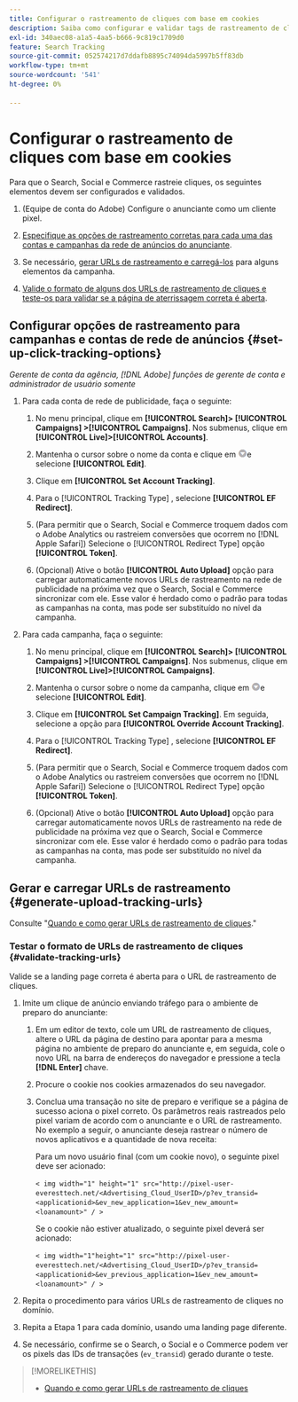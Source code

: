 ```yaml
---
title: Configurar o rastreamento de cliques com base em cookies
description: Saiba como configurar e validar tags de rastreamento de cliques.
exl-id: 340aec08-a1a5-4aa5-b666-9c819c1709d0
feature: Search Tracking
source-git-commit: 052574217d7ddafb8895c74094da5997b5ff83db
workflow-type: tm+mt
source-wordcount: '541'
ht-degree: 0%

---
```


# Configurar o rastreamento de cliques com base em cookies

Para que o Search, Social e Commerce rastreie cliques, os seguintes elementos devem ser configurados e validados.

1. (Equipe de conta do Adobe) Configure o anunciante como um cliente pixel.

1. [Especifique as opções de rastreamento corretas para cada uma das contas e campanhas da rede de anúncios do anunciante](#set-up-click-tracking-options).

1. Se necessário, [gerar URLs de rastreamento e carregá-los](#generate-upload-tracking-urls) para alguns elementos da campanha.

1. [Valide o formato de alguns dos URLs de rastreamento de cliques e teste-os para validar se a página de aterrissagem correta é aberta](#validate-tracking-urls).

## Configurar opções de rastreamento para campanhas e contas de rede de anúncios {#set-up-click-tracking-options}

*Gerente de conta da agência, [!DNL Adobe] funções de gerente de conta e administrador de usuário somente*

1. Para cada conta de rede de publicidade, faça o seguinte:

   1. No menu principal, clique em **[!UICONTROL Search]> [!UICONTROL Campaigns] >[!UICONTROL Campaigns]**. Nos submenus, clique em **[!UICONTROL Live]>[!UICONTROL Accounts]**.

   1. Mantenha o cursor sobre o nome da conta e clique em ![Ícone do menu](/help/search-social-commerce/assets/arrow-dropdown-menu.png "Ícone do menu")e selecione **[!UICONTROL Edit]**.

   1. Clique em **[!UICONTROL Set Account Tracking]**.

   1. Para o [!UICONTROL Tracking Type] , selecione **[!UICONTROL EF Redirect]**.

   1. (Para permitir que o Search, Social e Commerce troquem dados com o Adobe Analytics ou rastreiem conversões que ocorrem no [!DNL Apple Safari]) Selecione o [!UICONTROL Redirect Type] opção **[!UICONTROL Token]**.

   1. (Opcional) Ative o botão **[!UICONTROL Auto Upload]** opção para carregar automaticamente novos URLs de rastreamento na rede de publicidade na próxima vez que o Search, Social e Commerce sincronizar com ele. Esse valor é herdado como o padrão para todas as campanhas na conta, mas pode ser substituído no nível da campanha.

1. Para cada campanha, faça o seguinte:

   1. No menu principal, clique em **[!UICONTROL Search]> [!UICONTROL Campaigns] >[!UICONTROL Campaigns]**. Nos submenus, clique em **[!UICONTROL Live]>[!UICONTROL Campaigns]**.

   1. Mantenha o cursor sobre o nome da campanha, clique em ![Ícone do menu](/help/search-social-commerce/assets/arrow-dropdown-menu.png "Ícone do menu")e selecione **[!UICONTROL Edit]**.

   1. Clique em **[!UICONTROL Set Campaign Tracking]**. Em seguida, selecione a opção para **[!UICONTROL Override Account Tracking]**.

   1. Para o [!UICONTROL Tracking Type] , selecione **[!UICONTROL EF Redirect]**.

   1. (Para permitir que o Search, Social e Commerce troquem dados com o Adobe Analytics ou rastreiem conversões que ocorrem no [!DNL Apple Safari]) Selecione o [!UICONTROL Redirect Type] opção **[!UICONTROL Token]**.

   1. (Opcional) Ative o botão **[!UICONTROL Auto Upload]** opção para carregar automaticamente novos URLs de rastreamento na rede de publicidade na próxima vez que o Search, Social e Commerce sincronizar com ele. Esse valor é herdado como o padrão para todas as campanhas na conta, mas pode ser substituído no nível da campanha.

## Gerar e carregar URLs de rastreamento {#generate-upload-tracking-urls}

Consulte &quot;[Quando e como gerar URLs de rastreamento de cliques](/help/search-social-commerce/tracking/click-tracking-ways-to-generate.md).&quot;

### Testar o formato de URLs de rastreamento de cliques {#validate-tracking-urls}

Valide se a landing page correta é aberta para o URL de rastreamento de cliques.

1. Imite um clique de anúncio enviando tráfego para o ambiente de preparo do anunciante:

   1. Em um editor de texto, cole um URL de rastreamento de cliques, altere o URL da página de destino para apontar para a mesma página no ambiente de preparo do anunciante e, em seguida, cole o novo URL na barra de endereços do navegador e pressione a tecla **[!DNL Enter]** chave.

   1. Procure o cookie nos cookies armazenados do seu navegador.

   1. Conclua uma transação no site de preparo e verifique se a página de sucesso aciona o pixel correto. Os parâmetros reais rastreados pelo pixel variam de acordo com o anunciante e o URL de rastreamento. No exemplo a seguir, o anunciante deseja rastrear o número de novos aplicativos e a quantidade de nova receita:

      Para um novo usuário final (com um cookie novo), o seguinte pixel deve ser acionado:

      `< img width="1" height="1" src="http://pixel-user-everesttech.net/<Advertising_Cloud_UserID>/p?ev_transid=<applicationid>&ev_new_application=1&ev_new_amount=<loanamount>" / >`

      Se o cookie não estiver atualizado, o seguinte pixel deverá ser acionado:

      `< img width="1"height="1" src="http://pixel-user-everesttech.net/<Advertising_Cloud_UserID>/p?ev_transid=<applicationid>&ev_previous_application=1&ev_new_amount=<loanamount>" / >`


1. Repita o procedimento para vários URLs de rastreamento de cliques no domínio.

1. Repita a Etapa 1 para cada domínio, usando uma landing page diferente.

1. Se necessário, confirme se o Search, o Social e o Commerce podem ver os pixels das IDs de transações (`ev_transid`) gerado durante o teste.

>[!MORELIKETHIS]
>
>* [Quando e como gerar URLs de rastreamento de cliques](/help/search-social-commerce/tracking/click-tracking-ways-to-generate.md)
